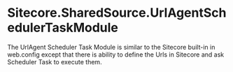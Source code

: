 Sitecore.SharedSource.UrlAgentSchedulerTaskModule
=================================================

The UrlAgent Scheduler Task Module is similar to the Sitecore built-in in web.config except that there is ability to define the Urls in Sitecore and ask Scheduler Task to execute them.
